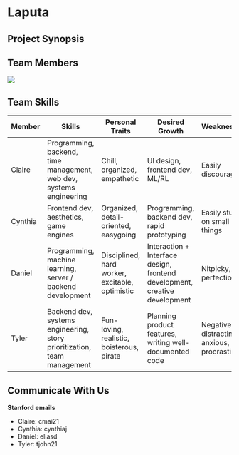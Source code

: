 # Laputa

## Project Synopsis

## Team Members

![](https://github.com/StanfordCS194/Team6/blob/main/imgs/team_member_images.png)

## Team Skills
| Member  | Skills                                                                  | Personal Traits                                 | Desired Growth                                                              | Weaknesses                                    | Hat Color |
|---------|-------------------------------------------------------------------------|-------------------------------------------------|-----------------------------------------------------------------------------|-----------------------------------------------|-----------|
| Claire  | Programming, backend, time management, web dev, systems engineering    | Chill, organized, empathetic                    | UI design, frontend dev, ML/RL                                             | Easily discouraged                            | White     |
| Cynthia | Frontend dev, aesthetics, game engines                                  | Organized, detail-oriented, easygoing                            | Programming, backend dev, rapid prototyping                                                                 | Easily stuck on small things                  | Blue      |
| Daniel  | Programming, machine learning, server / backend development             | Disciplined, hard worker, excitable, optimistic | Interaction + Interface design, frontend development, creative development | Nitpicky, perfectionist                       | Yellow    |
| Tyler   | Backend dev, systems engineering, story prioritization, team management | Fun-loving, realistic, boisterous, pirate       | Planning product features,  writing well-documented code                    | Negative, distracting, anxious, big procrastinor | Blue      |

## Communicate With Us

**Stanford emails**
- Claire: cmai21
- Cynthia: cynthiaj
- Daniel: eliasd
- Tyler: tjohn21
